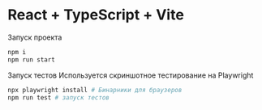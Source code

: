 # React + TypeScript + Vite

Запуск проекта

```bash
npm i
npm run start
```

Запуск тестов
Используется скриншотное тестирование на Playwright
```bash
npx playwright install # Бинарники для браузеров
npm run test # запуск тестов
```

